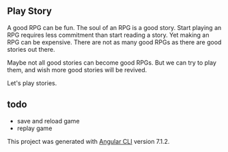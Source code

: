 ## Play Story

A good RPG can be fun. The soul of an RPG is a good story. Start playing an RPG requires less commitment than start reading a story. Yet making an RPG can be expensive. There are not as many good RPGs as there are good stories out there. 

Maybe not all good stories can become good RPGs. But we can try to play them, and wish more good stories will be revived.

Let's play stories.


## todo
- save and reload game
- replay game

This project was generated with [Angular CLI](https://github.com/angular/angular-cli) version 7.1.2.
